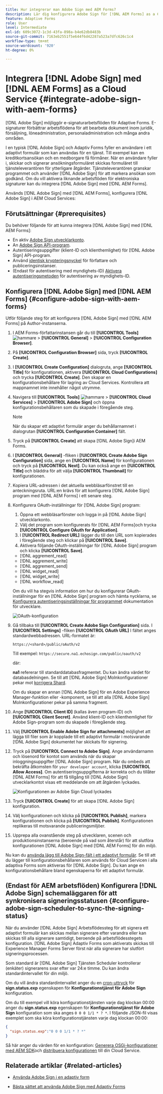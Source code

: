 ```yaml
---
title: Hur integrerar man Adobe Sign med AEM Forms?
description: Lär dig konfigurera Adobe Sign för [!DNL AEM Forms] as a Cloud Service?
feature: Adaptive Forms
role: User
level: Intermediate
exl-id: 609c3072-1c3d-43fa-898a-b4e62db8483b
source-git-commit: 7163eb2551f5e644f6d42287a523a7dfc626c1c4
workflow-type: tm+mt
source-wordcount: '920'
ht-degree: 0%

---
```


# Integrera [!DNL Adobe Sign] med [!DNL AEM Forms] as a Cloud Service  {#integrate-adobe-sign-with-aem-forms}

[!DNL Adobe Sign] möjliggör e-signaturarbetsflöden för Adaptive Forms. E-signaturer förbättrar arbetsflödena för att bearbeta dokument inom juridik, försäljning, löneadministration, personaladministration och många andra områden.

I en typisk [!DNL Adobe Sign] och Adaptiv Forms fyller en användare i ett adaptivt formulär som kan användas för en tjänst. Till exempel kan en kreditkortsansökan och en medborgare få förmåner. När en användare fyller i, skickar och signerar ansökningsformuläret skickas formuläret till tjänsteleverantören för ytterligare åtgärder. Tjänsteleverantören granskar programmet och använder [!DNL Adobe Sign] för att markera ansökan som godkänd. Om du vill aktivera liknande arbetsflöden för elektroniska signaturer kan du integrera [!DNL Adobe Sign] med [!DNL AEM Forms].

Används [!DNL Adobe Sign] med [!DNL AEM Forms], konfigurera [!DNL Adobe Sign] i AEM Cloud Services:

## Förutsättningar {#prerequisites}

Du behöver följande för att kunna integrera [!DNL Adobe Sign] med [!DNL AEM Forms]:

* En aktiv [Adobe Sign utvecklarkonto](https://acrobat.adobe.com/us/en/sign/developer-form.html).
* An [Adobe Sign API-program](https://www.adobe.io/apis/documentcloud/sign/docs.html#!adobedocs/adobe-sign/master/gstarted/create_app.md).
* Autentiseringsuppgifter (klient-ID och klienthemlighet) för [!DNL Adobe Sign] API-program.
* Använd [identisk krypteringsnyckel](https://experienceleague.adobe.com/docs/experience-manager-65/administering/security/security-checklist.html?lang=en#make-sure-you-properly-replicate-encryption-keys-when-needed) för författare och publiceringsinstanser.
* (Endast för autentisering med myndighets-ID) [Aktivera autentiseringsmetoden](https://helpx.adobe.com/sign/using/adobesign-authentication-government-id.html#AuditReport) för autentisering av myndighets-ID.

## Konfigurera [!DNL Adobe Sign] med [!DNL AEM Forms] {#configure-adobe-sign-with-aem-forms}

Utför följande steg för att konfigurera [!DNL Adobe Sign] med [!DNL AEM Forms] på Author-instanserna.

1. I AEM Forms-författarinstansen går du till **[!UICONTROL Tools]** ![hammare](assets/hammer.png) > **[!UICONTROL General]** > **[!UICONTROL Configuration Browser]**.
1. På **[!UICONTROL Configuration Browser]** sida, tryck **[!UICONTROL Create]**.
1. I **[!UICONTROL Create Configuration]** dialogruta, ange **[!UICONTROL Title]** för konfigurationen, aktivera **[!UICONTROL Cloud Configurations]** och trycka **[!UICONTROL Create]**. Den skapar en konfigurationsbehållare för lagring av Cloud Services. Kontrollera att mappnamnet inte innehåller något utrymme.
1. Navigera till **[!UICONTROL Tools]** ![hammare](assets/hammer.png) > **[!UICONTROL Cloud Services]** > **[!UICONTROL Adobe Sign]** och öppna konfigurationsbehållaren som du skapade i föregående steg.

   >[!NOTE]
   >
   >När du skapar ett adaptivt formulär anger du behållarnamnet i dialogrutan **[!UICONTROL Configuration Container]** fält.

1. Tryck på **[!UICONTROL Create]** att skapa [!DNL Adobe Sign]i AEM Forms.
1. I **[!UICONTROL General]** -fliken i **[!UICONTROL Create Adobe Sign Configuration]** sida, ange en **[!UICONTROL Name]** för konfigurationen och tryck på **[!UICONTROL Next]**. Du kan också ange en **[!UICONTROL Title]** och bläddra för att välja **[!UICONTROL Thumbnail]** för konfigurationen.

1. Kopiera URL-adressen i det aktuella webbläsarfönstret till en anteckningsruta. URL:en krävs för att konfigurera [!DNL Adobe Sign] program med [!DNL AEM Forms] i ett senare steg.

1. Konfigurera OAuth-inställningar för [!DNL Adobe Sign] program:

   1. Öppna ett webbläsarfönster och logga in på [!DNL Adobe Sign] utvecklarkonto.
   1. Välj det program som konfigurerats för [!DNL AEM Forms]och trycka **[!UICONTROL Configure OAuth for Application]**.
   1. I **[!UICONTROL Redirect URL]** lägger du till den URL som kopierades i föregående steg och klickar på **[!UICONTROL Save]**.
   1. Aktivera följande OAuth-inställningar för [!DNL Adobe Sign] program och klicka **[!UICONTROL Save]**.
   * [!DNL aggrement_read]
   * [!DNL aggrement_write]
   * [!DNL aggrement_send]
   * [!DNL widget_read]
   * [!DNL widget_write]
   * [!DNL workflow_read]

   Om du vill ha stegvis information om hur du konfigurerar OAuth-inställningar för en [!DNL Adobe Sign] program och hämta nycklarna, se [Konfigurera autentiseringsinställningar för programmet](https://www.adobe.io/apis/documentcloud/sign/docs.html#!adobedocs/adobe-sign/master/gstarted/configure_oauth.md) dokumentation för utvecklare.

   ![OAuth-konfiguration](assets/oauthconfig_new.png)

1. Gå tillbaka till **[!UICONTROL Create Adobe Sign Configuration]** sida. I **[!UICONTROL Settings]** -fliken **[!UICONTROL OAuth URL]** I fältet anges standardwebbadressen. URL-formatet är:

   `https://<shard>/public/oAuth/v2`

   Till exempel:
   `https://secure.na1.echosign.com/public/oauth/v2`

   där:

   **na1** refererar till standarddatabasfragmentet. Du kan ändra värdet för databasdelningen. Se till att [!DNL Adobe Sign] Molnkonfigurationer pekar mot [korrigera Shard](https://helpx.adobe.com/sign/using/identify-account-shard.html).

   Om du skapar en annan [!DNL Adobe Sign] för en Adobe Experience Manager-funktion eller -komponent, se till att alla [!DNL Adobe Sign] Molnkonfigurationer pekar på samma fragment.

1. Ange **[!UICONTROL Client ID]** (kallas även program-ID) och **[!UICONTROL Client Secret]**. Använd klient-ID och klienthemlighet för Adobe Sign-program som du skapade i föregående steg.

1. Välj **[!UICONTROL Enable Adobe Sign for attachments]** möjlighet att lägga till filer som är kopplade till ett adaptivt formulär i motsvarande [!DNL Adobe Sign] dokumentet har skickats för signering.

1. Tryck på **[!UICONTROL Connect to Adobe Sign]**. Ange användarnamn och lösenord för kontot som används när du skapar inloggningsuppgifter [!DNL Adobe Sign] program. När du ombeds att bekräfta åtkomsten för `your developer account`, klicka **[!UICONTROL Allow Access]**. Om autentiseringsuppgifterna är korrekta och du tillåter [!DNL AEM Forms] för att få tillgång till [!DNL Adobe Sign] utvecklarkontot visas ett meddelande om att åtgärden lyckades.

   ![Konfigurationen av Adobe Sign Cloud lyckades](assets/adobe-sign-cloud-configuration-success.png)

1. Tryck **[!UICONTROL Create]** för att skapa [!DNL Adobe Sign] konfiguration.

1. Välj konfigurationen och klicka på **[!UICONTROL Publish]**, markera konfigurationen och klicka på **[!UICONTROL Publish]**. Konfigurationen replikeras till motsvarande publiceringsmiljöer.

1. Upprepa alla ovanstående steg på utvecklaren, scenen och produktionsinstanserna (beroende på vad som återstår) för att slutföra konfigurationen [!DNL Adobe Sign] med [!DNL AEM Forms] för din miljö.

Nu kan du [använda lägg till Adobe Sign-fält i ett adaptivt formulär](working-with-adobe-sign.md). Se till att du lägger till konfigurationsbehållaren som används för Cloud Servicen i alla adaptiva Forms som aktiveras för [!DNL Adobe Sign]. Du kan ange en konfigurationsbehållare bland egenskaperna för ett adaptivt formulär.

## (Endast för AEM arbetsflöden) Konfigurera [!DNL Adobe Sign] schemaläggaren för att synkronisera signeringsstatusen {#configure-adobe-sign-scheduler-to-sync-the-signing-status}

När du använder [!DNL Adobe Sign] Arbetsflödessteg för att signera ett adaptivt formulär kan skickas mellan signerare efter varandra eller kan skickas till alla signerare samtidigt, beroende på arbetsflödesstegets konfiguration. [!DNL Adobe Sign] Adaptiv Forms som aktiverats skickas till Experience Manager Forms Server först när alla signerare har slutfört signeringsprocessen.

Som standard är [!DNL Adobe Sign] Tjänsten Scheduler kontrollerar (enkäter) signerarens svar efter var 24:e timme. Du kan ändra standardintervallet för din miljö.

Om du vill ändra standardintervallet anger du en [cron-uttryck](https://en.wikipedia.org/wiki/Cron#CRON_expression) för **sign.status.exp** egenskapen för **Konfigurationstjänst för Adobe Sign** konfiguration.

Om du till exempel vill köra konfigurationstjänsten varje dag klockan 00:00 anger du **sign.status.exp** egenskapen för **Konfigurationstjänst för Adobe Sign** konfiguration som ska anges `0 0 0 1/1 * ? *`. I följande JSON-fil visas exemplet som ska köra konfigurationstjänsten varje dag klockan 00:00:

```json
{
  "sign.status.exp":"0 0 0 1/1 * ? *"
}
```

Så här anger du värden för en konfiguration: [Generera OSGi-konfigurationer med AEM SDK](https://experienceleague.adobe.com/docs/experience-manager-cloud-service/implementing/deploying/configuring-osgi.html?lang=en#generating-osgi-configurations-using-the-aem-sdk-quickstart)och [distribuera konfigurationen](https://experienceleague.adobe.com/docs/experience-manager-cloud-service/implementing/using-cloud-manager/deploy-code.html?lang=en#deployment-process) till din Cloud Service.

<!-- , perform the following steps:

1. Log in to [!DNL AEM Forms] Server with admin credentials and navigate to **[!UICONTROL Tools]** &gt;**[!UICONTROL Operations]** &gt; **[!UICONTROL Web Console]**.

   You can also open the following URL in a browser window:
   `https://server/system/console/configMgr`

1. Locate and open the **[!UICONTROL Adobe Sign Configuration Service]** option. Specify a [cron expression](https://en.wikipedia.org/wiki/Cron#CRON_expression) in the **Status Update Scheduler Expression** field and click **Save**. For example, to run the configuration service daily at 00:00 am, specify `0 0 0 1/1 * ? *` in the **Status Update Scheduler Expression** field.

Default interval to sync status of [!DNL Adobe Sign] is now changed. -->

## Relaterade artiklar {#related-articles}

* [Använda Adobe Sign i en adaptiv form](working-with-adobe-sign.md)

* [Bästa sättet att använda Adobe Sign med Adaptiv Forms](https://medium.com/adobetech/using-adobe-sign-to-e-sign-an-adaptive-form-heres-the-best-way-to-do-it-dc3e15f9b684)
